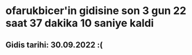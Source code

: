 # ofarukbicer'in gidisine son 3 gun 22 saat 37 dakika 10 saniye kaldi

## Gidis tarihi: 30.09.2022 :(